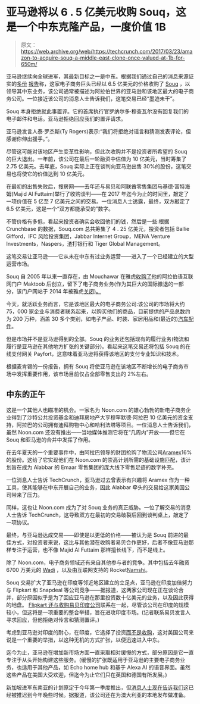 # 亚马逊将以 6 . 5 亿美元收购 Souq，这是一个中东克隆产品，一度价值 1B

> 原文：<https://web.archive.org/web/https://techcrunch.com/2017/03/23/amazon-to-acquire-souq-a-middle-east-clone-once-valued-at-1b-for-650m/>

亚马逊继续向全球进军，其最新目标之一是中东。根据我们通过自己的消息来源证实的[多份](https://web.archive.org/web/20221210050202/http://www.reuters.com/article/us-souq-com-m-a-amazon-com-idUSKBN16T1XA) [报告](https://web.archive.org/web/20221210050202/https://www.ft.com/content/225ffd34-0f22-11e7-b030-768954394623)称，这家电子商务巨头已经以 6.5 亿美元的价格收购了 [Souq](https://web.archive.org/web/20221210050202/http://souq.com/) ，以领导其中东业务，该公司通常被描述为阿拉伯世界的亚马逊和该地区最大的电子商务公司。一位接近该公司的消息人士告诉我们，这笔交易已经“墨迹未干”。

Souq 本身拒绝就此事置评。它的首席执行官罗纳尔多·穆查瓦尔没有回复我们的电子邮件和电话。亚马逊拒绝回应我们的置评请求。

亚马逊发言人泰·罗杰斯(Ty Rogers)表示:“我们将拒绝对谣言和猜测发表评论，但感谢你伸出援手。”。

尽管这可能对该地区产生变革性影响，但此次收购并不是投资者所希望的 Souq 的巨大退出。一年前，该公司在最后一轮融资中估值为 10 亿美元，当时筹集了 2.75 亿美元。去年底，Souq 实际上正在谈判向亚马逊出售 30%的股份，这笔交易也将使它的价值达到 10 亿美元。

在最初的出售失败后，搜房网——去年还与易贝和阿联酋零售集团马基德·富特海姆(Majid Al Futtaim)举行了收购谈判——在 2017 年迄今为止的时间里，敲定了一项价值在 5 亿至 7 亿美元之间的交易。一位消息人士透露，最终，双方敲定了 6.5 亿美元，这是一个“双方都能承受的”数字。

不管价格有多低，看起来投资者确实会收回他们的钱，然后是一些:根据 Crunchbase 的数据，Souq.com 总共筹集了 4 . 25 亿美元，投资者包括 Ballie Gifford，IFC 风险投资集团，Jabbar Internet Group，MENA Venture Investments，Naspers，渣打银行和 Tiger Global Management。

这笔交易让亚马逊——它从未在中东有过业务运营——进入了一个已经建立的大型运营市场。

Souq 自 2005 年以来一直存在，由 Mouchawar 在雅虎[收购了](https://web.archive.org/web/20221210050202/https://beta.techcrunch.com/2009/08/25/confirmed-yahoo-acquires-arab-internet-portal-maktoob/)他的阿拉伯语互联网门户 Maktoob 后创立，留下了电子商务业务(作为其巨大的国际撤退的一部分，该门户网站于 2014 年被雅虎[关闭)。](https://web.archive.org/web/20221210050202/https://beta.techcrunch.com/2014/10/14/yahoo-downsizes-in-the-middle-east-closing-its-office-in-amman-jordan/)

今天，就活跃业务而言，它是该地区最大的电子商务公司:该公司的市场将大约 75，000 家企业与消费者联系起来，以购买他们的商品，目前提供的产品总数约为 200 万种，涵盖 30 多个类别，如电子产品、时装、家居用品和(最近的)[汽车配件](https://web.archive.org/web/20221210050202/http://pr.souq.com/142433-souq-com-launches-automotive-category-for-car-care-products-and-accessories-on-the-platform)。

但是市场并不是亚马逊得到的全部。Souq 的业务还包括现有的履行业务(物流和履行是亚马逊在其他地方扩张的关键部分)。看起来这笔交易还将包括 Souq 的在线支付网关 Payfort，这意味着亚马逊将获得该地区的支付专业知识和技术。

根据麦肯锡的一份报告，拥有 Souq 将使亚马逊在该地区不断增长的电子商务市场中发挥重要作用，该市场目前仅占全部零售支出的 2%左右。

## 中东的正午

这是一个其他人也瞄准的机会。一家名为 Noon.com 的雄心勃勃的新电子商务企业得到了沙特公共投资基金和迪拜房地产大亨穆罕默德·阿拉巴 10 亿美元的资金支持，阿拉巴的公司拥有迪拜购物中心和哈利法塔等项目。一位消息人士告诉我们，虽然 Noon.com 还没有推出——当地媒体推测它将在“几周内”开放——但它在 Souq 和亚马逊的合并中发挥了作用。

在去年夏天的一个重要事件中，由阿拉巴领导的财团抢购了物流公司[Aramex](https://web.archive.org/web/20221210050202/https://www.aramex.com/home)16%的股份。这给了它实现他们在 Noon.com 的崇高计划所需的基础设施匹配，该计划旨在成为 Alabbar 的 Emaar 零售集团的庞大线下零售足迹的数字补充。

一位消息人士告诉 TechCrunch，亚马逊过去曾表示有兴趣将 Aramex 作为一种工具，使其能够在中东开展自己的业务，因此 Alabbar 牵头的交易给这家美国公司带来了压力。

同样，这也让 Noon.com 成为了对 Souq 业务的真正威胁。一位了解交易的消息人士告诉 TechCrunch，这导致双方在最初的交易破裂后回到谈判桌上，敲定了一项协议。

最终，与亚马逊达成交易——即使是以更低的价格——被认为是 Souq 前进的最佳方式，对投资者来说，这比与其他潜在收购者易贝合作更好，后者不像亚马逊那样专注于运营，也不像 Majid Al Futtaim 那样擅长线下，而不是线上。

除了 Noon.com，电子商务领域还有来自其他参与者的竞争。其中包括去年融资 6700 万美元的 [Wadi](https://web.archive.org/web/20221210050202/https://www.crunchbase.com/organization/wadi#/entity) ，以及由互联网支持的 Rocket[Namshi](https://web.archive.org/web/20221210050202/https://www.namshi.com/)。

Souq 交易扩大了亚马逊在印度等邻近地区建立的立足点，亚马逊在印度加倍努力与 Flipkart 和 Snapdeal 等公司竞争——据报道，这两家公司现在正在谈论合并，部分原因似乎是为了回应亚马逊在那里投资数十亿美元的业务，以及因此获得的地盘。 [Flipkart 还与收购易贝印度公司](https://web.archive.org/web/20221210050202/https://factordaily.com/flipkart-ebay-india-2bn-funding/?utm_content=buffer096d2&utm_medium=social&utm_source=twitter.com&utm_campaign=buffer)联系在一起，尽管该公司在印度的规模较小，但这将是一项重要的整合举措，旨在进攻印度市场。(记者联系易贝发言人寻求回应，但他拒绝对传言和猜测置评。)

考虑到亚马逊对印度的耐心，在印度，它选择了投资[而不是收购](https://web.archive.org/web/20221210050202/https://beta.techcrunch.com/2016/06/07/amazon-will-pump-3b-more-into-its-indian-marketplace-as-it-competes-with-snapdeal-and-flipkart/)，这对美国公司来说是一个重要的举措，以这种无机的方式扩张，以便迅速进入中东。

迄今为止，亚马逊在增加新市场方面一直采取相对缓慢的方式，部分原因是它一直专注于从头开始构建这些服务。(缓慢的扩张既适用于亚马逊的主要电子商务业务，也适用于其他产品，如 Echo home hub 和基于 Alexa AI 的语音界面。虽然这些产品在美国大受欢迎，但迄今为止它们只在英国和德国有所发展。)

新加坡进军东南亚的计划原定于今年第一季度推出，但[消息人士现在告诉我们](https://web.archive.org/web/20221210050202/https://beta.techcrunch.com/2017/03/22/amazon-southeast-asia-launch-schedule-slips/)这已经被推迟到今年晚些时候。据报道，该公司还在为澳大利亚的本地发布做准备。